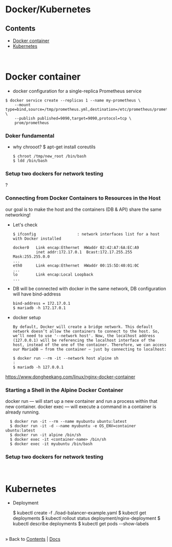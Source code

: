 # Docker/Kubernetes


## Contents

* [Docker container](#docker)
* [Kubernetes](#kubernetes)



<br/><a name="docker"></a>

# Docker container




* docker configuration for a single-replica Prometheus service
```
$ docker service create --replicas 1 --name my-prometheus \
    --mount type=bind,source=/tmp/prometheus.yml,destination=/etc/prometheus/prometheus.yml \
    --publish published=9090,target=9090,protocol=tcp \
    prom/prometheus
```





### Doker fundamental

* why chrooot? 
      $ apt-get install coreutils

      $ chroot /tmp/new_root /bin/bash
      $ ldd /bin/bash      

### Setup two dockers for network testing

   ?


### Connecting from Docker Containers to Resources in the Host
our goal is to make the host and the containers (DB & API) share the same networking!

* Let's check 

      $ ifconfig                  : network interfaces list for a host with Docker installed

      docker0   Link encap:Ethernet  HWaddr 02:42:A7:6A:EC:A9  
                inet addr:172.17.0.1  Bcast:172.17.255.255  Mask:255.255.0.0
      ...
      eth0      Link encap:Ethernet  HWaddr 00:15:5D:40:01:0C
      ...  
      lo        Link encap:Local Loopback
      ...  
     
* DB will be connected with docker in the same network, DB configuration will have bind-address

      bind-address = 172.17.0.1
      $ mariadb -h 172.17.0.1

* docker setup

      By default, Docker will create a bridge network. This default network doesn’t allow the containers to connect to the host. So, we’ll need to use '--network host'. Now, the localhost address (127.0.0.1) will be referencing the localhost interface of the host, instead of the one of the container. Therefore, we can access our MariaDB – from the container – just by connecting to localhost:

      $ docker run --rm -it --network host alpine sh                          : 
      $ mariadb -h 127.0.0.1

https://www.dongheekang.com/linux/nginx-docker-container



### Starting a Shell in the Alpine Docker Container

docker run — will start up a new container and run a process within that new container.
docker exec — will execute a command in a container is already running.

      $ docker run -it --rm --name myubuntu ubuntu:latest
      $ docker run -it -d --name myubuntu -e OS_ENV=container ubuntu:latest
      $ docker run -it alpine /bin/sh
      $ docker exec -it <container-name> /bin/sh
      $ docker exec -it myubuntu /bin/bash


### Setup two dockers for network testing









<br/><a name="kubernetes"></a>

# Kubernetes

* Deployment
  
    $ kubectl create -f ./load-balancer-example.yaml
    $ kubectl get deployments
    $ kubectl rollout status deployment/nginx-deployment
    $ kubectl describe deployments
    $ kubectl get pods --show-labels



<div><br/>
&raquo; Back to <a href="#contents">Contents</a> | <a href="../docs/README.md">Docs</a>
</div>
